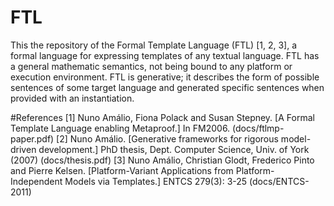 # FTL
This the repository of the Formal Template Language (FTL) [1, 2, 3], a formal language for expressing templates of any textual language. FTL has a general mathematic semantics, not being bound to any platform or execution environment. FTL is generative; it describes the form of possible sentences of some target language and generated specific sentences when provided with an instantiation.

#References
[1] Nuno Amálio, Fiona Polack and Susan Stepney. [A Formal Template Language enabling Metaproof.]
In FM2006. (docs/ftlmp-paper.pdf)
[2] Nuno Amálio. [Generative frameworks for rigorous model-driven development.] PhD
thesis, Dept. Computer Science, Univ. of York (2007) (docs/thesis.pdf)
[3] Nuno Amálio, Christian Glodt, Frederico Pinto and Pierre Kelsen. [Platform-Variant Applications from Platform-Independent Models via Templates.] ENTCS 279(3): 3-25 (docs/ENTCS-2011)
